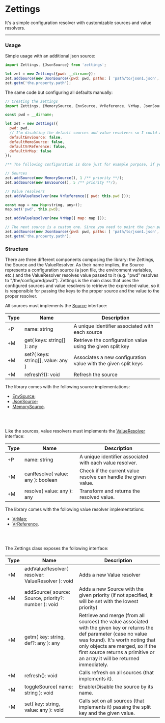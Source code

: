 # Zettings

It's a simple configuration resolver with customizable sources and value resolvers.

---

### Usage

Simple usage with an additional json source:
```javascript
import Zettings, {JsonSource} from 'zettings';

let zet = new Zettings({pwd: __dirname});
zet.addSource(new JsonSource({pwd: pwd, paths: [ 'path/to/json1.json', 'other/json.json' ]}), 6 /** priority **/);
zet.getm('the.property.path');

```

The same code but configuring all defaults manually:
```javascript
// Creating the zettings
import Zettings, {MemorySource, EnvSource, VrReference, VrMap, JsonSource} from 'zettings';

const pwd = __dirname;

let zet = new Zettings({
  pwd: pwd,
  // I'm disabling the default sources and value resolvers so I could add it manually later.
  defaultEnvSource: false,
  defaultMemoSource: false,
  defaultVrReference: false,
  defaultVrMap: false
});

/** The following configuration is done just for example purpose, if you don't disable the defaults they will be added automatically. **/

// Sources
zet.addSource(new MemorySource(), 1 /** priority **/);
zet.addSource(new EnvSource(), 5 /** priority **/);

// Value resolvers
zet.addValueResolver(new VrReference({ pwd: this.pwd }));

const map = new Map<string, any>();
map.set('pwd', this.pwd);

zet.addValueResolver(new VrMap({ map: map }));

// The next source is a custom one. Since you need to point the json path, it isn't added by default.
zet.addSource(new JsonSource({pwd: pwd, paths: [ 'path/to/json1.json', 'other/json.json' ]}), 6 /** priority **/);
zet.getm('the.property.path');

```


### Structure
There are three different components composing the library: the Zettings, the Source and the ValueResolver. As their name implies, the Source represents a configuration source (a json file, the environment variables, etc.) and the ValueResolver resolves value passed to it (e.g. "pwd" resolves to "/the/configured/pwd"). Zettings is the main class that uses the configured sources and value resolvers to retrieve the exprected value, so it is responsible for passing the keys to the proper source and the value to the proper resolver.


All sources must implements the [Source](./src/types.ts#L1) interface:

| Type     | Name                  | Description
| -        | -                     | -
| +P | name: string | A unique identifier associated with each source
| +M | get( keys: string[] ): any  | Retrieve the configuration value using the given split key
| +M | set?( keys: string[], value: any ) | Associates a new configuration value with the given split keys
| +M | refresh?(): void            | Refresh the source

The library comes with the following source implementations:
* [EnvSource](./src/sources/src-env.ts);
* [JsonSource](./src/sources/src-json.ts);
* [MemorySource](./src/sources/src-memory.ts).

<br /><br />

Like the sources, value resolvers must implements the [ValueResolver](./src/types.ts#L8) interface:

| Type     | Name                       | Description
| -        | -                          | -
| +P | name: string | A unique identifier associated with each value resolver.
| +M | canResolve( value: any ): boolean | Check if the current value resolve can handle the given value.
| +M | resolve( value: any ): any        | Transform and returns the resolved value.

The library comes with the following value resolver implementations:
* [VrMap](./src/value-resolver/vr-map.ts);
* [VrReference](./src/value-resolver/vr-reference.ts).

<br /><br />


The Zettings class exposes the following interface:

| Type | Name | Description
| -    | -    | -
| +M | addValueResolver( resolver: ValueResolver ): void    | Adds a new Value resolver
| +M | addSource( source: Source, priority?: number ): void | Adds a new Source with the given priority (if not specified, it will be set with the lowest priority)
| +M | getm( key: string, def?: any ): any                  | Retrieve and merge (from all sources) the value associated with the given key or returns the def parameter (case no value was found). It's worth noting that only objects are merged, so if the first source returns a primitive or an array it will be returned immediately.
| +M | refresh(): void                                      | Calls refresh on all sources (that implements it).
| +M | toggleSource( name: string ): void                   | Enable/Disable the source by its name.
| +M | set( key: string, value: any ): void                 | Calls set on all sources (that implements it) passing the split key and the given value.

